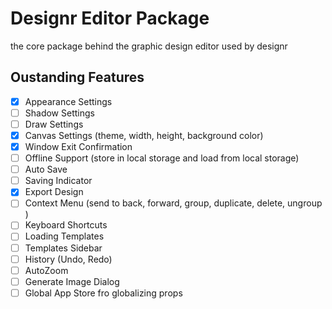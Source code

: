 # Designr Editor Package
the core package behind the graphic design editor used by designr
## Oustanding Features
- [X] Appearance Settings
- [ ] Shadow Settings
- [ ] Draw Settings
- [X] Canvas Settings (theme, width, height, background color)
- [X] Window Exit Confirmation
- [ ] Offline Support (store in local storage and load from local storage)
- [ ] Auto Save
- [ ] Saving Indicator
- [X] Export Design
- [ ] Context Menu (send to back, forward, group, duplicate, delete, ungroup )
- [ ] Keyboard Shortcuts
- [ ] Loading Templates
- [ ] Templates Sidebar
- [ ] History (Undo, Redo)
- [ ] AutoZoom
- [ ] Generate Image Dialog
- [ ] Global App Store fro globalizing props 